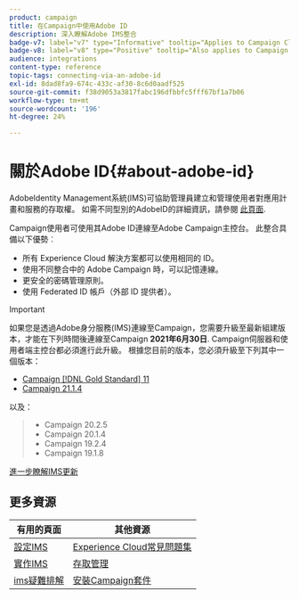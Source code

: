 ```yaml
---
product: campaign
title: 在Campaign中使用Adobe ID
description: 深入瞭解Adobe IMS整合
badge-v7: label="v7" type="Informative" tooltip="Applies to Campaign Classic v7"
badge-v8: label="v8" type="Positive" tooltip="Also applies to Campaign v8"
audience: integrations
content-type: reference
topic-tags: connecting-via-an-adobe-id
exl-id: 8dad8fa9-674c-433c-af30-8c6d0aadf525
source-git-commit: f38d9053a3817fabc196dfbbfc5fff67bf1a7b06
workflow-type: tm+mt
source-wordcount: '196'
ht-degree: 24%

---
```


# 關於Adobe ID{#about-adobe-id}

AdobeIdentity Management系統(IMS)可協助管理員建立和管理使用者對應用計畫和服務的存取權。 如需不同型別的AdobeID的詳細資訊，請參閱 [此頁面](https://helpx.adobe.com/enterprise/using/identity.html).

Campaign使用者可使用其Adobe ID連線至Adobe Campaign主控台。 此整合具備以下優勢︰

* 所有 Experience Cloud 解決方案都可以使用相同的 ID。
* 使用不同整合中的 Adobe Campaign 時，可以記憶連線。
* 更安全的密碼管理原則。
* 使用 Federated ID 帳戶（外部 ID 提供者）。


>[!IMPORTANT]
>
>如果您是透過Adobe身分服務(IMS)連線至Campaign，您需要升級至最新組建版本，才能在下列時間後連線至Campaign **2021年6月30日**. Campaign伺服器和使用者端主控台都必須進行此升級。 根據您目前的版本，您必須升級至下列其中一個版本：
>
> * [Campaign [!DNL Gold Standard] 11](../../rn/using/gold-standard.md)
> * [Campaign 21.1.4](../../rn/using/latest-release.md)

以及：

> * Campaign 20.2.5
> * Campaign 20.1.4
> * Campaign 19.2.4
> * Campaign 19.1.8
>
[進一步瞭解IMS更新](../../technotes/using/ims-updates.md)
>>

## 更多資源

| 有用的頁面 | 其他資源 |
|---|---|
| [設定IMS](../../integrations/using/configuring-ims.md) | [Experience Cloud常見問題集](https://experienceleague.adobe.com/docs/core-services/interface/manage-users-and-products/faq.html) |
| [實作IMS](../../integrations/using/implementing-ims.md) | [存取管理](../../platform/using/access-management.md) |
| [ims疑難排解](../../integrations/using/ims-troubleshooting.md) | [安裝Campaign套件](../../installation/using/installing-campaign-standard-packages.md) |
